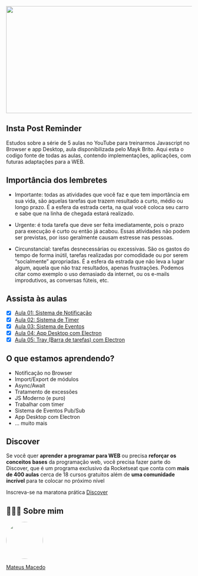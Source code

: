 <img src="https://www.gomarketingschool.com.br/wp-content/uploads/elementor/thumbs/INSTAGRAM-STORIES-ovr0xt8adzhczrn63s9c72pk150ltgocaauqmak7ro.jpg" width="780" height="290">

## Insta Post Reminder
Estudos sobre a série de 5 aulas no YouTube para treinarmos Javascript no Browser e app Desktop, aula disponibilizada pelo Mayk Brito. Aqui esta o codigo fonte de todas as aulas, contendo implementações, aplicações, com futuras adaptações para a WEB.

## Importância dos lembretes
- Importante: todas as atividades que você faz e que tem importância em sua vida, são aquelas tarefas que trazem resultado a curto, médio ou longo prazo. É a esfera da estrada certa, na qual você coloca seu carro e sabe que na linha de chegada estará realizado.

- Urgente: é toda tarefa que deve ser feita imediatamente, pois o prazo para execução é curto ou então já acabou. Essas atividades não podem ser previstas, por isso geralmente causam estresse nas pessoas.

- Circunstancial: tarefas desnecessárias ou excessivas. São os gastos do tempo de forma inútil, tarefas realizadas por comodidade ou por serem “socialmente” apropriadas. É a esfera da estrada que não leva a lugar algum, aquela que não traz resultados, apenas frustrações. Podemos citar como exemplo o uso demasiado da internet, ou os e-mails improdutivos, as conversas fúteis, etc.

## Assista às aulas
- [x] [Aula 01: Sistema de Notificação](https://www.youtube.com/watch?v=Mhd6x2Z-F_w)
- [x] [Aula 02: Sistema de Timer](https://youtu.be/MJAwA2rICzs)
- [x] [Aula 03: Sistema de Eventos](https://youtu.be/y5xhkvl2Jmc)
- [x] [Aula 04: App Desktop com Electron](https://youtu.be/3qTkfnBhBVU)
- [x] [Aula 05: Tray (Barra de tarefas) com Electron](https://youtu.be/XEjclRuUIxU)

## O que estamos aprendendo?

* Notificação no Browser
* Import/Export de módulos
* Async/Await
* Tratamento de excessões
* JS Moderno (e puro)
* Trabalhar com timer
* Sistema de Eventos Pub/Sub
* App Desktop com Electron
* ... muito mais

## Discover

Se você quer **aprender a programar para WEB** ou precisa **reforçar os conceitos bases** da programação web, você precisa fazer parte do Discover, que é um programa exclusivo da Rocketseat que conta com **mais de 400 aulas** cerca de 18 cursos gratuitos além de **uma comunidade incrível** para te colocar no próximo nível

Inscreva-se na maratona prática [Discover](https://maratonadiscover.rocketseat.com.br)

## 👨🏻‍🚀 Sobre mim
<a href="https://www.linkedin.com/in/mateus-macedo-937a32163/">
 <img style="border-radius:50%" width="100px; "src="https://avatars.githubusercontent.com/u/63172367?s=460&u=11fd26ea8a7f5663d7707d7ef254e4f8bfca1b05&v=4"/>
 <p>Mateus Macedo</p>
</a>


